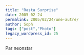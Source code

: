 ```yaml
---
title: "Rasta Surprise"
date: 2005-02-24
permalink: 2005/02/24/une-autre/
author: Soph
tags: ["post","Photo"]
legacy_wordpress_id: 25
---
```


Par neonstar<br />

<img src="https://64k.be/wp-content/uploads/2006/RastaSurprise.jpg" alt="" />

<!-- excerpt -->
